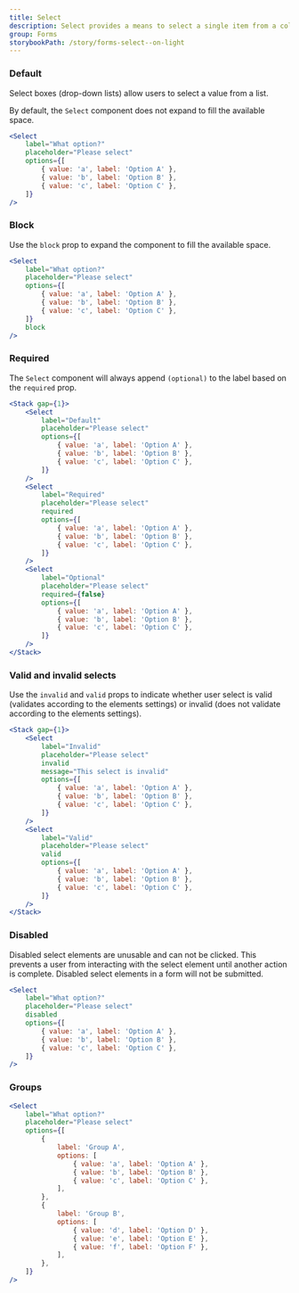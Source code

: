 ```yaml
---
title: Select
description: Select provides a means to select a single item from a collapsible list. Use of select helps to reduce input errors and screen space. It's commonly used to help users enter a value into a form field.
group: Forms
storybookPath: /story/forms-select--on-light
---
```


### Default

Select boxes (drop-down lists) allow users to select a value from a list.

By default, the `Select` component does not expand to fill the available space.

```jsx live
<Select
	label="What option?"
	placeholder="Please select"
	options={[
		{ value: 'a', label: 'Option A' },
		{ value: 'b', label: 'Option B' },
		{ value: 'c', label: 'Option C' },
	]}
/>
```

### Block

Use the `block` prop to expand the component to fill the available space.

```jsx live
<Select
	label="What option?"
	placeholder="Please select"
	options={[
		{ value: 'a', label: 'Option A' },
		{ value: 'b', label: 'Option B' },
		{ value: 'c', label: 'Option C' },
	]}
	block
/>
```

### Required

The `Select` component will always append `(optional)` to the label based on the `required` prop.

```jsx live
<Stack gap={1}>
	<Select
		label="Default"
		placeholder="Please select"
		options={[
			{ value: 'a', label: 'Option A' },
			{ value: 'b', label: 'Option B' },
			{ value: 'c', label: 'Option C' },
		]}
	/>
	<Select
		label="Required"
		placeholder="Please select"
		required
		options={[
			{ value: 'a', label: 'Option A' },
			{ value: 'b', label: 'Option B' },
			{ value: 'c', label: 'Option C' },
		]}
	/>
	<Select
		label="Optional"
		placeholder="Please select"
		required={false}
		options={[
			{ value: 'a', label: 'Option A' },
			{ value: 'b', label: 'Option B' },
			{ value: 'c', label: 'Option C' },
		]}
	/>
</Stack>
```

### Valid and invalid selects

Use the `invalid` and `valid` props to indicate whether user select is valid (validates according to the elements settings) or invalid (does not validate according to the elements settings).

```jsx live
<Stack gap={1}>
	<Select
		label="Invalid"
		placeholder="Please select"
		invalid
		message="This select is invalid"
		options={[
			{ value: 'a', label: 'Option A' },
			{ value: 'b', label: 'Option B' },
			{ value: 'c', label: 'Option C' },
		]}
	/>
	<Select
		label="Valid"
		placeholder="Please select"
		valid
		options={[
			{ value: 'a', label: 'Option A' },
			{ value: 'b', label: 'Option B' },
			{ value: 'c', label: 'Option C' },
		]}
	/>
</Stack>
```

### Disabled

Disabled select elements are unusable and can not be clicked. This prevents a user from interacting with the select element until another action is complete. Disabled select elements in a form will not be submitted.

```jsx live
<Select
	label="What option?"
	placeholder="Please select"
	disabled
	options={[
		{ value: 'a', label: 'Option A' },
		{ value: 'b', label: 'Option B' },
		{ value: 'c', label: 'Option C' },
	]}
/>
```

### Groups

```jsx live
<Select
	label="What option?"
	placeholder="Please select"
	options={[
		{
			label: 'Group A',
			options: [
				{ value: 'a', label: 'Option A' },
				{ value: 'b', label: 'Option B' },
				{ value: 'c', label: 'Option C' },
			],
		},
		{
			label: 'Group B',
			options: [
				{ value: 'd', label: 'Option D' },
				{ value: 'e', label: 'Option E' },
				{ value: 'f', label: 'Option F' },
			],
		},
	]}
/>
```

